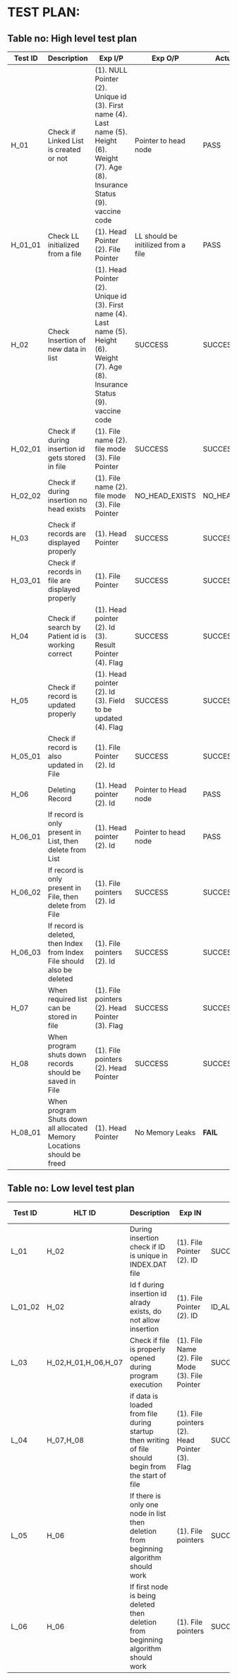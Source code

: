 # TEST PLAN:

## Table no: High level test plan

| **Test ID** | **Description**                                              | **Exp I/P** | **Exp O/P** | **Actual Out** |**Type Of Test**  |    
|-------------|--------------------------------------------------------------|------------|-------------|----------------|------------------|
|  H_01       |Check if Linked List is created or not                        | (1). NULL Pointer (2). Unique id (3). First name (4). Last name (5). Height (6). Weight (7). Age  (8). Insurance Status (9). vaccine code| Pointer to head node | PASS | Requirement based|
|  H_01_01       |Check LL initialized from a file                           | (1). Head Pointer (2). File Pointer| LL should be initilized from a file|PASS|Scenario/Technical |
|  H_02   |Check Insertion of new data in list| (1). Head Pointer (2). Unique id (3). First name (4). Last name (5). Height (6). Weight (7). Age  (8). Insurance Status (9). vaccine code| SUCCESS |SUCCESS|Requirement based |
| H_02_01 | Check if during insertion id gets stored in file | (1). File name (2). file mode (3). File Pointer | SUCCESS | SUCCESS | Requirement based |
| H_02_02 | Check if during insertion no head exists | (1). File name (2). file mode (3). File Pointer | NO_HEAD_EXISTS | NO_HEAD_EXISTS | Technical |
| H_03 | Check if records are displayed properly | (1). Head Pointer | SUCCESS | SUCCESS | Requirement based |
| H_03_01 | Check if records in file are displayed properly | (1). File Pointer | SUCCESS | SUCCESS | Technical |
| H_04 | Check if search by Patient id is working correct | (1). Head pointer (2). Id (3). Result Pointer (4). Flag | SUCCESS | SUCCESS | Requirement based |
| H_05 | Check if record is updated properly | (1). Head pointer (2). Id (3). Field to be updated (4). Flag | SUCCESS | SUCCESS | Requirement based |
| H_05_01 | Check if record is also updated in File | (1). File Pointer (2). Id | SUCCESS | SUCCESS | Technical |
| H_06 | Deleting Record | (1). Head pointer (2). Id | Pointer to Head node| PASS| Requirement based |
| H_06_01 | If record is only present in List, then delete from List | (1). Head pointer (2). Id | Pointer to head node | PASS | Technical |
| H_06_02 | If record is only present in File, then delete from File | (1). File pointers (2). Id | SUCCESS | SUCCESS | Technical |
| H_06_03 | If record is deleted, then Index from Index File should also be deleted | (1). File pointers (2). Id | SUCCESS | SUCCESS | Technical |
| H_07 | When required list can be stored in file | (1). File pointers (2). Head Pointer (3). Flag| SUCCESS | SUCCESS | Requirement based |
| H_08 | When program shuts down records should be saved in File | (1). File pointers (2). Head Pointer| SUCCESS | SUCCESS | Requirement based |
| H_08_01 | When program Shuts down all allocated Memory Locations should be freed | (1). Head Pointer| No Memory Leaks | **FAIL** | Technical |



## Table no: Low level test plan

| **Test ID** | **HLT ID** | **Description**                                              | **Exp IN** | **Exp OUT** | **Actual Out** |**Type Of Test**  |    
|-------------|-----|--------------------------------------------------------------|------------|-------------|----------------|------------------|
|  L_01       |H_02|During insertion check if ID is unique in INDEX.DAT file| (1). File Pointer (2). ID| SUCCESS | SUCCESS |Requirement based |
|  L_01_02    |H_02|Id f during insertion id alrady exists, do not allow insertion|  (1). File Pointer (2). ID| ID_ALREADY_EXISTS|ID_ALREADY_EXISTS|Scenario based|
|  L_03       |H_02,H_01,H_06,H_07|Check if file is properly opened during program execution| (1). File Name (2). File Mode (3). File Pointer|SUCCESS | SUCCESS |Technical|
|  L_04       |H_07,H_08|if data is loaded from file during startup then writing of file should begin from the start of file |(1). File pointers (2). Head Pointer (3). Flag |SUCCESS | SUCCESS |Technical|
|  L_05       |H_06|If there is only one node in list then deletion from beginning algorithm should work |(1). File pointers | SUCCESS | SUCCESS  |Technical|
|  L_06       |H_06|If first node is being deleted then deletion from beginning algorithm should work |(1). File pointers | SUCCESS | SUCCESS  |Technical|
